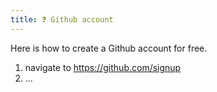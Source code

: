 ```yaml
---
title: ❓ Github account
---
```

Here is how to create a Github account for free.

1. navigate to https://github.com/signup
2. ...
